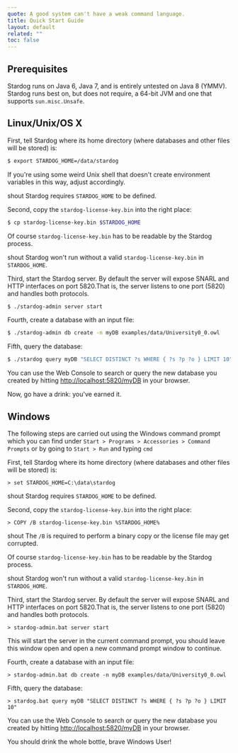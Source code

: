 ```yaml
---
quote: A good system can't have a weak command language.
title: Quick Start Guide
layout: default
related: ""
toc: false
---
```


## Prerequisites

Stardog runs on Java 6, Java 7, and is entirely untested on Java 8 (YMMV). Stardog runs best on, but does not require, a 64-bit JVM and one that supports `sun.misc.Unsafe`.

## Linux/Unix/OS X

First, tell Stardog where its home directory (where databases and other
files will be stored) is:

```bash
$ export STARDOG_HOME=/data/stardog
```

If you're using some weird Unix shell that doesn't create environment variables in this way, adjust accordingly.

<t>shout</t> Stardog requires `STARDOG_HOME` to be defined.

Second, copy the `stardog-license-key.bin` into the right place:

```bash
$ cp stardog-license-key.bin $STARDOG_HOME
```

Of course `stardog-license-key.bin` has to be readable by the Stardog
process.

<t>shout</t> Stardog won't run without a valid `stardog-license-key.bin` in `STARDOG_HOME`.

Third, start the Stardog server. By default the server will expose SNARL
and HTTP interfaces on port 5820.<n>That is, the server listens to one port (5820) and handles both protocols.</n>

```bash
$ ./stardog-admin server start
```

Fourth, create a database with an input file:

```bash
$ ./stardog-admin db create -n myDB examples/data/University0_0.owl
```

Fifth, query the database:

```bash
$ ./stardog query myDB "SELECT DISTINCT ?s WHERE { ?s ?p ?o } LIMIT 10"
```

You can use the Web Console to search or query the new database you created by hitting [http://localhost:5820/myDB](http://localhost:5820/myDB) in your browser.

Now, go have a drink: you've earned it.

## Windows

The following steps are carried out using the Windows command prompt which you can find under `Start > Programs > Accessories > Command Prompts`
or by going to `Start > Run` and typing `cmd`

First, tell Stardog where its home directory (where databases and other
files will be stored) is:

```
> set STARDOG_HOME=C:\data\stardog
```

<t>shout</t> Stardog requires `STARDOG_HOME` to be defined.

Second, copy the `stardog-license-key.bin` into the right place:

```
> COPY /B stardog-license-key.bin %STARDOG_HOME%
```

<t>shout</t> The `/B` is required to perform a binary copy or the license file may get corrupted.

Of course `stardog-license-key.bin` has to be readable by the Stardog
process.

<t>shout</t> Stardog won't run without a valid `stardog-license-key.bin` in `STARDOG_HOME`.

Third, start the Stardog server. By default the server will expose SNARL
and HTTP interfaces on port 5820.<n>That is, the server listens to one port (5820) and handles both protocols.</n>

```
> stardog-admin.bat server start
```

This will start the server in the current command prompt, you should leave this window open and open a new command prompt
window to continue.

Fourth, create a database with an input file:

```
> stardog-admin.bat db create -n myDB examples/data/University0_0.owl
```

Fifth, query the database:

```
> stardog.bat query myDB "SELECT DISTINCT ?s WHERE { ?s ?p ?o } LIMIT 10"
```

You can use the Web Console to search or query the new database you created by hitting [http://localhost:5820/myDB](http://localhost:5820/myDB) in your browser.

You should drink the whole bottle, brave Windows User!
